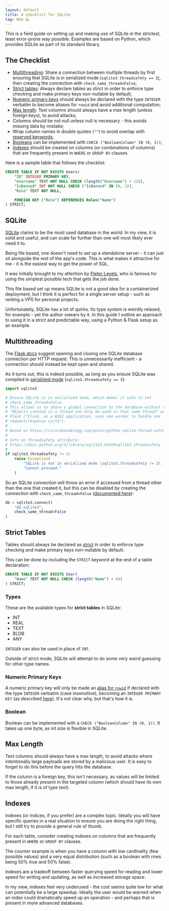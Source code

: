```yaml
---
layout: default
title: A checklist for SQLite
tag: Web 💻
---
```


This is a field guide on setting up and making use of SQLite in the strictest, least error-prone way possible. Examples are based on Python, which provides SQLite as part of its standard library.

## The Checklist

- [Multithreading](#multithreading): Share a connection between multiple threads by first ensuring that SQLite is in serialized mode (`sqlite3.threadsafety == 3`), then creating the connection with `check_same_thread=False`;
- [Strict tables](#strict-tables): Always declare tables as strict in order to enforce type checking and make primary keys non-nullable by default;
- [Numeric primary keys](#numeric-primary-keys) should always be declared with the type `INTEGER` verbatim to become aliases for `rowid` and avoid additional computation;
- [Max length](#max-length): Text columns should always have a max length (unless foreign keys), to avoid attacks;
- Columns should be not null unless null is necessary - this avoids missing data by mistake;
- Wrap column names in double quotes (`""`) to avoid overlap with [reserved keywords](https://www.sqlite.org/lang_keywords.html);
- [Booleans](#boolean) can be implemented with `CHECK ("BooleanColumn" IN (0, 1))`;
- [Indexes](#indexes) should be created on columns (or combinations of columns) that are frequently present in `WHERE` or `GROUP BY` clauses.

Here is a sample table that follows the checklist:

```sql
CREATE TABLE IF NOT EXISTS Users(
    "ID" INTEGER PRIMARY KEY,
    "Username" TEXT NOT NULL CHECK (length("Username") < 128),
    "IsBanned" INT NOT NULL CHECK ("IsBanned" IN (0, 1)),
    "Role" TEXT NOT NULL,

    FOREIGN KEY ("Role") REFERENCES Roles("Name")
) STRICT;
```

## SQLite

[SQLite](https://www.sqlite.org/) claims to be the most used database in the world.
In my view, it is solid and useful, and can scale far further than one will most likely ever need it to.

Being file based, one doesn't need to set up a standalone server - it can just sit alongside the rest of the app's code. This is what makes it attractive for me - it is the easiest way to get the power of SQL.

It was initially brought to my attention by [Pieter Levels](https://x.com/levelsio/status/1520356430800617472), who is famous for using the simplest possible tech that gets the job done.

This file based set up means SQLite is not a good idea for a containerized deployment, but I think it is perfect for a single server setup - such as renting a VPS for personal projects.

Unfortunately, SQLite has a lot of quirks. Its type system is weirdly relaxed, for example - yet the author swears by it. In this guide I outline an approach to using it in a strict and predictable way, using a Python & Flask setup as an example.

## Multithreading

The [Flask docs](https://flask.palletsprojects.com/en/2.2.x/patterns/sqlite3/) suggest opening and closing one SQLite database connection per HTTP request. This is unnecessarily inefficient - a connection should instead be kept open and shared.

As it turns out, this is indeed possible, as long as you ensure SQLite was compiled in [serialized mode](https://docs.python.org/3/library/sqlite3.html#sqlite3.threadsafety) (`sqlite3.threadsafety == 3`):

```python
import sqlite3

# Ensure SQLite is in serialized mode, which makes it safe to set
# check_same_thread=False.
# This allows us to share a global connection to the database without causing
# "Objects created in a thread can only be used in that same thread" error with
# Flask ("Flask, as a WSGI application, uses one worker to handle one
# request/response cycle").
#
# Based on https://ricardoanderegg.com/posts/python-sqlite-thread-safety/
#
# Info on threadsafety attribute:
# https://docs.python.org/3/library/sqlite3.html#sqlite3.threadsafety
#
if sqlite3.threadsafety != 3:
    raise Exception(
        "SQLite is not in serialized mode (sqlite3.threadsafety != 3). " \
        "Cannot proceed."
    )
```

So an SQLite connection will throw an error if accessed from a thread other than the one that created it, but this can be disabled by creating the connection with `check_same_thread=False` ([documented here](https://docs.python.org/3/library/sqlite3.html#sqlite3.connect)):

```python
db = sqlite3.connect(
    "db.sqlite3",
    check_same_thread=False
)
```

## Strict Tables

Tables should always be declared as [strict](https://www.sqlite.org/stricttables.html) in order to enforce type checking and make primary keys non-nullable by default.

This can be done by including the `STRICT` keyword at the end of a table declaration:

```sql
CREATE TABLE IF NOT EXISTS User(
    "Name" TEXT NOT NULL CHECK (length("Name") < 64)
) STRICT;
```

### Types

These are the available types for **strict tables** in SQLite:

- INT
- REAL
- TEXT
- BLOB
- ANY

`INTEGER` can also be used in place of `INT`.

Outside of strict mode, SQLite will attempt to do some very weird guessing for other type names.

### Numeric Primary Keys

A numeric primary key will only be made an [alias for `rowid`](https://www.sqlite.org/autoinc.html) if declared with the type `INTEGER` verbatim (case insensitive), becoming an `INTEGER PRIMARY KEY` (as described [here](https://www.sqlite.org/lang_createtable.html#rowid)). It's not clear why, but that's how it is.

### Boolean

Boolean can be implemented with a `CHECK ("BooleanColumn" IN (0, 1))`.
It takes up one byte, as int size is flexible in SQLite.

## Max Length

Text columns should always have a max length, to avoid attacks where intentionally large payloads are stored by a malicious user. It is easy to forget to do this before the query hits the database.

If the column is a foreign key, this isn't necessary, as values will be limited to those already present in the targeted column (which should have its own max length, if it is of type text).

## Indexes

Indexes (or indices, if you prefer) are a complex topic. Ideally you will have specific queries in a real situation to ensure you are doing the right thing, but I still try to provide a general rule of thumb.

For each table, consider creating indexes on columns that are frequently present in `WHERE` or `GROUP BY` clauses.

The counter example is when you have a column with low cardinality (few possible values) and a very equal distribution (such as a boolean with rows being 50% true and 50% false).

Indexes are a tradeoff between faster querying speed for reading and lower speed for writing and updating, as well as increased storage space.

In my view, indexes feel very underused - the cost seems quite low for what can potentially be a large speedup. Ideally the user would be warned when an index could dramatically speed up an operation - and perhaps that is present in more advanced databases.
